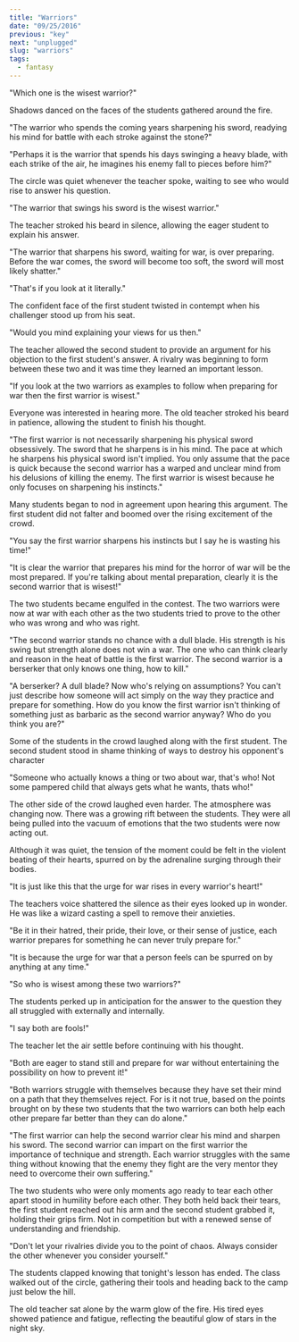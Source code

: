 ```yaml
---
title: "Warriors"
date: "09/25/2016"
previous: "key"
next: "unplugged"
slug: "warriors"
tags:
  - fantasy
---
```


"Which one is the wisest warrior?"

Shadows danced on the faces of the students gathered around the fire.

"The warrior who spends the coming years sharpening his sword, readying his mind for battle with each stroke against the stone?"

"Perhaps it is the warrior that spends his days swinging a heavy blade, with each strike of the air, he imagines his enemy fall to pieces before him?"

The circle was quiet whenever the teacher spoke, waiting to see who would rise to answer his question.

"The warrior that swings his sword is the wisest warrior."

The teacher stroked his beard in silence, allowing the eager student to explain his answer.

"The warrior that sharpens his sword, waiting for war, is over preparing. Before the war comes, the sword will become too soft, the sword will most likely shatter."

"That's if you look at it literally."

The confident face of the first student twisted in contempt when his challenger stood up from his seat.

"Would you mind explaining your views for us then."

The teacher allowed the second student to provide an argument for his objection to the first student's answer. A rivalry was beginning to form between these two and it was time they learned an important lesson.

"If you look at the two warriors as examples to follow when preparing for war then the first warrior is wisest."

Everyone was interested in hearing more. The old teacher stroked his beard in patience, allowing the student to finish his thought.

"The first warrior is not necessarily sharpening his physical sword obsessively. The sword that he sharpens is in his mind. The pace at which he sharpens his physical sword isn't implied. You only assume that the pace is quick because the second warrior has a warped and unclear mind from his delusions of killing the enemy. The first warrior is wisest because he only focuses on sharpening his instincts."

Many students began to nod in agreement upon hearing this argument. The first student did not falter and boomed over the rising excitement of the crowd.

"You say the first warrior sharpens his instincts but I say he is wasting his time!"

"It is clear the warrior that prepares his mind for the horror of war will be the most prepared. If you're talking about mental preparation, clearly it is the second warrior that is wisest!"

The two students became engulfed in the contest. The two warriors were now at war with each other as the two students tried to prove to the other who was wrong and who was right.

"The second warrior stands no chance with a dull blade. His strength is his swing but strength alone does not win a war. The one who can think clearly and reason in the heat of battle is the first warrior. The second warrior is a berserker that only knows one thing, how to kill."

"A berserker? A dull blade? Now who's relying on assumptions? You can't just describe how someone will act simply on the way they practice and prepare for something. How do you know the first warrior isn't thinking of something just as barbaric as the second warrior anyway? Who do you think you are?"

Some of the students in the crowd laughed along with the first student. The second student stood in shame thinking of ways to destroy his opponent's character

"Someone who actually knows a thing or two about war, that's who! Not some pampered child that always gets what he wants, thats who!"

The other side of the crowd laughed even harder. The atmosphere was changing now. There was a growing rift between the students. They were all being pulled into the vacuum of emotions that the two students were now acting out.

Although it was quiet, the tension of the moment could be felt in the violent beating of their hearts, spurred on by the adrenaline surging through their bodies.

"It is just like this that the urge for war rises in every warrior's heart!"

The teachers voice shattered the silence as their eyes looked up in wonder. He was like a wizard casting a spell to remove their anxieties.

"Be it in their hatred, their pride, their love, or their sense of justice, each warrior prepares for something he can never truly prepare for."

"It is because the urge for war that a person feels can be spurred on by anything at any time."

"So who is wisest among these two warriors?"

The students perked up in anticipation for the answer to the question they all struggled with externally and internally.

"I say both are fools!"

The teacher let the air settle before continuing with his thought.

"Both are eager to stand still and prepare for war without entertaining the possibility on how to prevent it!"

"Both warriors struggle with themselves because they have set their mind on a path that they themselves reject. For is it not true, based on the points brought on by these two students that the two warriors can both help each other prepare far better than they can do alone."

"The first warrior can help the second warrior clear his mind and sharpen his sword. The second warrior can impart on the first warrior the importance of technique and strength. Each warrior struggles with the same thing without knowing that the enemy they fight are the very mentor they need to overcome their own suffering."

The two students who were only moments ago ready to tear each other apart stood in humility before each other. They both held back their tears, the first student reached out his arm and the second student grabbed it, holding their grips firm. Not in competition but with a renewed sense of understanding and friendship.

"Don't let your rivalries divide you to the point of chaos. Always consider the other whenever you consider yourself."

The students clapped knowing that tonight's lesson has ended. The class walked out of the circle, gathering their tools and heading back to the camp just below the hill.

The old teacher sat alone by the warm glow of the fire. His tired eyes showed patience and fatigue, reflecting the beautiful glow of stars in the night sky.
